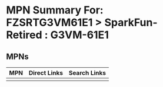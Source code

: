 



# MPN Summary For: FZSRTG3VM61E1 > SparkFun-Retired : G3VM-61E1

## MPNs
  

|MPN|Direct Links|Search Links|
| :--- | :--- | :--- |
||||
